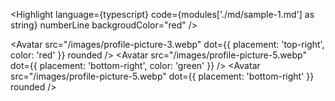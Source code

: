 <Highlight
  language={typescript}
  code={modules['./md/sample-1.md'] as string}
  numberLine
  backgroudColor="red"
/>

<Avatar src="/images/profile-picture-3.webp" dot={{ placement: 'top-right', color: 'red' }} rounded />
<Avatar src="/images/profile-picture-5.webp" dot={{ placement: 'bottom-right', color: 'green' }} />
<Avatar src="/images/profile-picture-5.webp" dot={{ placement: 'bottom-right' }} rounded />